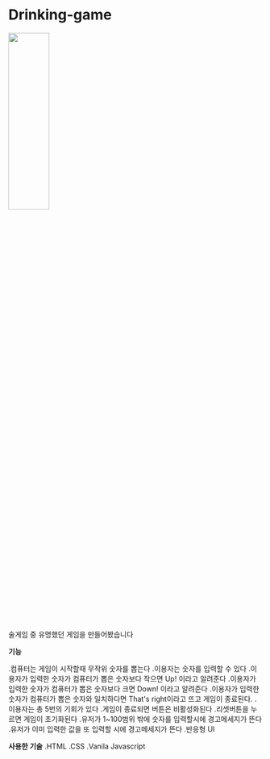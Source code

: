 # Drinking-game
<img src="https://user-images.githubusercontent.com/129400944/232058152-23e4cc63-c323-4977-a5ff-9ad81f2721f1.png)" width="40%" height="30%">


술게임 중 유명했던 게임을 만들어봤습니다

**기능**

.컴퓨터는 게임이 시작할때 무작위 숫자를 뽑는다
.이용자는 숫자를 입력할 수 있다
.이용자가 입력한 숫자가 컴퓨터가 뽑은 숫자보다 작으면 Up! 이라고 알려준다
.이용자가 입력한 숫자가 컴퓨터가 뽑은 숫자보다 크면 Down! 이라고 알려준다
.이용자가 입력한 숫자가 컴퓨터가 뽑은 숫자와 일치하다면 That's right이라고 뜨고 게임이 종료된다.
.이용자는 총 5번의 기회가 있다
.게임이 종료되면 버튼은 비활성화된다
.리셋버튼을 누르면 게임이 초기화된다
.유저가 1~100범위 밖에 숫자를 입력할시에 경고메세지가 뜬다
.유저가 이미 입력한 값을 또 입력할 시에 경고메세지가 뜬다
.반응형 UI

**사용한 기술**
.HTML
.CSS
.Vanila Javascript
